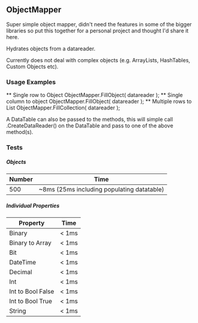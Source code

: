 ## ObjectMapper

Super simple object mapper, didn't need the features in some of the bigger libraries so put this together for a personal project and thought I'd share it here.

Hydrates objects from a datareader.

Currently does not deal with complex objects (e.g. ArrayLists, HashTables, Custom Objects etc).

### Usage Examples

** Single row to Object
ObjectMapper.FillObject<T>( datareader );
** Single column to object
ObjectMapper.FillObject<int>( datareader );
** Multiple rows to List<T>
ObjectMapper.FillCollection<T>( datareader );

A DataTable can also be passed to the methods, this will simple call .CreateDataReader() on the DataTable and pass to one of the above method(s).

### Tests

##### Objects

| Number        | Time |
|-------------------|--------|
| 500            | ~8ms (25ms including populating datatable)  |

##### Individual Properties

| Property        | Time |
|-------------------|--------|
| Binary            | < 1ms  |
| Binary to Array   | < 1ms  |
| Bit               | < 1ms  |
| DateTime          | < 1ms  |
| Decimal           | < 1ms  |
| Int               | < 1ms  |
| Int to Bool False | < 1ms  |
| Int to Bool True  | < 1ms  |
| String            | < 1ms  |


